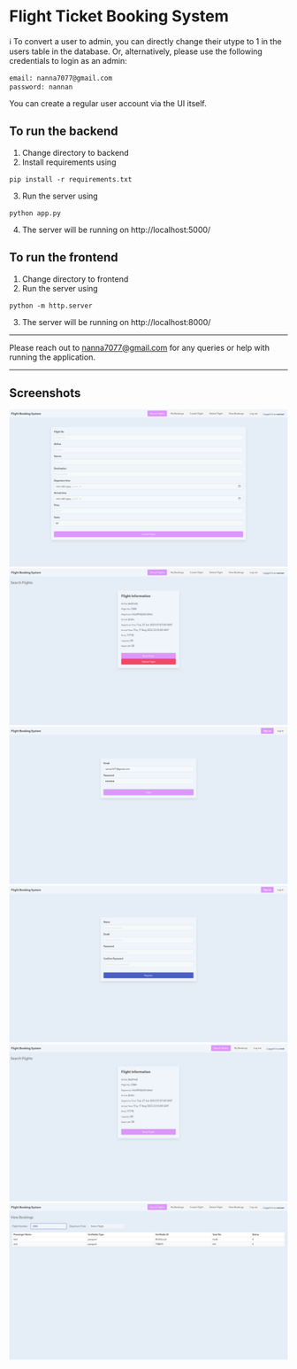 # Flight Ticket Booking System

ℹ️ To convert a user to admin, you can directly change their utype to 1 in the users table in the database. Or, alternatively, please use the following credentials to login as an admin:
```
email: nanna7077@gmail.com
password: nannan
```
You can create a regular user account via the UI itself.

## To run the backend

1. Change directory to backend
2. Install requirements using
```
pip install -r requirements.txt
```
3. Run the server using
```
python app.py
```
4. The server will be running on http://localhost:5000/

## To run the frontend

1. Change directory to frontend
2. Run the server using
```
python -m http.server
```
3. The server will be running on http://localhost:8000/

---

Please reach out to nanna7077@gmail.com for any queries or help with running the application.

---

## Screenshots

![](screenshots/create_flight.jpg)
![](screenshots/flights.jpg)
![](screenshots/login.jpg)
![](screenshots/register.jpg)
![](screenshots/search_flight.jpg)
![](screenshots/view_bookings.jpg)